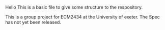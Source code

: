 Hello
This is a basic file to give some structure to the respository.

This is a group project for ECM2434 at the University of exeter.
The Spec has not yet been released.
